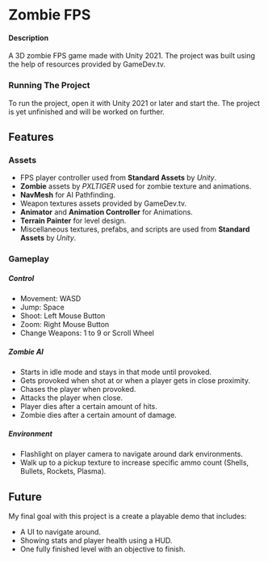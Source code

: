 # Zombie FPS

#### Description
A 3D zombie FPS game made with Unity 2021. The project was built using the help of resources provided by GameDev.tv. 

### Running The Project
To run the project, open it with Unity 2021 or later and start the. The project is yet unfinished and will be worked on further.


## Features
### Assets
- FPS player controller used from **Standard Assets** by *Unity*.
- **Zombie** assets by *PXLTIGER* used for zombie texture and animations.
- **NavMesh** for AI Pathfinding.
- Weapon textures assets provided by GameDev.tv.
- **Animator** and **Animation Controller** for Animations.
- **Terrain Painter** for level design.
- Miscellaneous textures, prefabs, and scripts are used from **Standard Assets** by *Unity*.

### Gameplay
##### Control
- Movement: WASD
- Jump: Space
- Shoot: Left Mouse Button
- Zoom: Right Mouse Button
- Change Weapons: 1 to 9 or Scroll Wheel

##### Zombie AI
- Starts in idle mode and stays in that mode until provoked.
- Gets provoked when shot at or when a player gets in close proximity.
- Chases the player when provoked.
- Attacks the player when close.
- Player dies after a certain amount of hits.
- Zombie dies after a certain amount of damage.

##### Environment
- Flashlight on player camera to navigate around dark environments.
- Walk up to a pickup texture to increase specific ammo count (Shells, Bullets, Rockets, Plasma).


## Future
My final goal with this project is a create a playable demo that includes:
- A UI to navigate around. 
- Showing stats and player health using a HUD.
- One fully finished level with an objective to finish.
